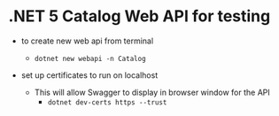 # .NET 5 Catalog Web API for testing

- to create new web api from terminal
  - `dotnet new webapi -n Catalog`

- set up certificates to run on localhost
  - This will allow Swagger to display in browser window for the API
    - `dotnet dev-certs https --trust `